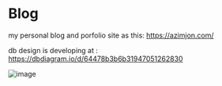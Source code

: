 # Blog
my personal blog and porfolio site
as this:
https://azimjon.com/


db design is developing at : https://dbdiagram.io/d/64478b3b6b31947051262830


![image](https://github.com/SardorSohinazarov/Blog/assets/107931170/f6e3a17c-0c91-4d75-95d3-09e57a78b41e)
